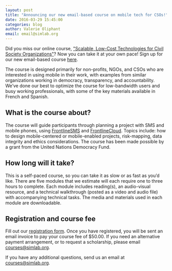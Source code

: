 ```yaml
---
layout: post
title: "Announcing our new email-based course on mobile tech for CSOs!"
date: 2016-03-29 15:45:00
categories: blog
author: Valerie Oliphant
email: email@simlab.org
---
```

Did you miss our online course, ["Scalable, Low-Cost Technologies for Civil Society Organizations"](http://simlab.org/blog/announcements/2014/12/11/simlabs-mobile-technology-training/)? Now you can take it at your own pace! Sign up for our new email-based course [here](https://simlab.typeform.com/to/SPMA57).

The course is designed primarily for non-profits, NGOs, and CSOs who are interested in using mobile in their work, with examples from similar organizations working in democracy, transparency, and accountability. We’ve done our best to optimize the course for low-bandwidth users and busy working professionals, with some of the key materials available in French and Spanish.

## What is the course about?  
The course will guide participants through planning a project with SMS and mobile phones, using [FrontlineSMS](http://www.frontlinesms.com/technologies/frontlinesms-overview/) and [FrontlineCloud](http://www.frontlinesms.com/technologies/frontlinecloud-overview/).  Topics include: how to design mobile-centered or mobile-enabled projects, risk-mapping, data integrity and ethics considerations. The course has been made possible by a grant from the United Nations Democracy Fund.

## How long will it take?
This is a self-paced course, so you can take it as slow or as fast as you’d like. There are five modules that we estimate will each require one to three hours to complete. Each module includes reading(s), an audio-visual resource, and a technical walkthrough (posted as a video and audio file) with accompanying technical tasks. The media and materials used in each module are downloadable.

## Registration and course fee
Fill out our [registration form](https://simlab.typeform.com/to/SPMA57). Once you have registered, you will be sent an email invoice to pay your course fee of $50.00.  If you need an alternative payment arrangement, or to request a scholarship, please email [courses@simlab.org](mailto:courses@simlab.org).

If you have any additional questions, send us an email at [courses@simlab.org](mailto:courses@simlab.org).
